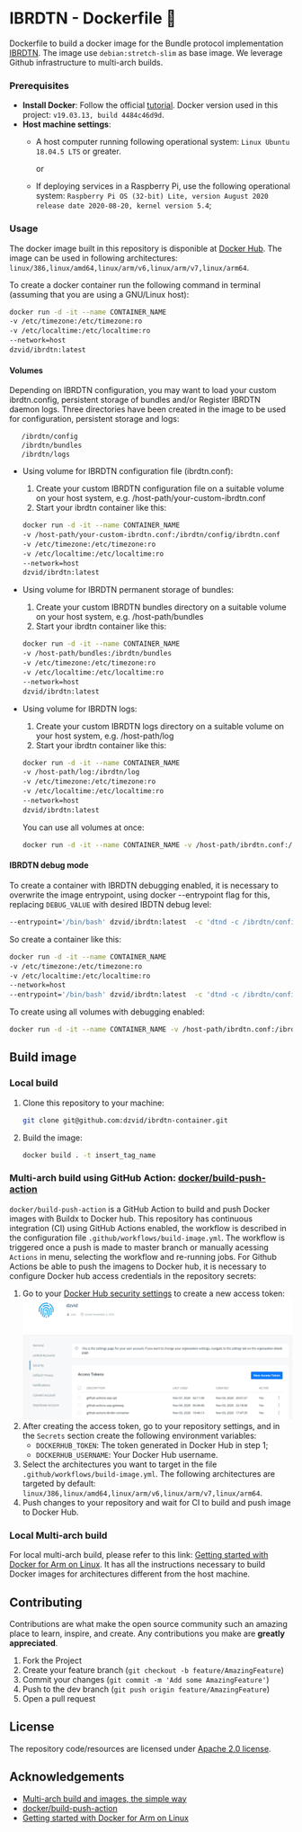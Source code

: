 # IBRDTN - Dockerfile 🐳

Dockerfile to build a docker image for the Bundle protocol implementation [IBRDTN](https://github.com/ibrdtn/ibrdtn).
The image use `debian:stretch-slim` as base image. We leverage Github infrastructure to multi-arch builds.

### Prerequisites
- **Install Docker**: Follow the official [tutorial](https://docs.docker.com/install/). Docker version used in this project: `v19.03.13, build 4484c46d9d`.
-  **Host machine settings**:
    - A host computer running following operational system: `Linux Ubuntu 18.04.5 LTS` or greater. 

      or

    - If deploying services in a Raspberry Pi, use the following operational system: `Raspberry Pi OS (32-bit) Lite, version August 2020 release date 2020-08-20, kernel version 5.4`; 
  
### Usage 
The docker image built in this repository is disponible at [Docker Hub](https://hub.docker.com/r/dzvid/ibrdtn). The image can be used in following architectures: `linux/386,linux/amd64,linux/arm/v6,linux/arm/v7,linux/arm64`.

To create a docker container run the following command in terminal (assuming that you are using a GNU/Linux host):
```bash
docker run -d -it --name CONTAINER_NAME
-v /etc/timezone:/etc/timezone:ro 
-v /etc/localtime:/etc/localtime:ro 
--network=host
dzvid/ibrdtn:latest
```
#### Volumes
Depending on IBRDTN configuration, you may want to load your custom ibrdtn.config, persistent storage of bundles and/or Register IBRDTN daemon logs. Three directories have been created in the image to be used for configuration, persistent storage and logs:
   ```
      /ibrdtn/config
      /ibrdtn/bundles
      /ibrdtn/logs
   ```  

- Using volume for IBRDTN configuration file (ibrdtn.conf):
   1. Create your custom IBRDTN configuration file on a suitable volume on your host system, e.g. /host-path/your-custom-ibrdtn.conf
   2. Start your ibrdtn container like this: 
   ```bash
   docker run -d -it --name CONTAINER_NAME
   -v /host-path/your-custom-ibrdtn.conf:/ibrdtn/config/ibrdtn.conf
   -v /etc/timezone:/etc/timezone:ro 
   -v /etc/localtime:/etc/localtime:ro 
   --network=host
   dzvid/ibrdtn:latest
   ```
- Using volume for IBRDTN permanent storage of bundles:
   1. Create your custom IBRDTN bundles directory on a suitable volume on your host system, e.g. /host-path/bundles
   2. Start your ibrdtn container like this: 
   ```bash
   docker run -d -it --name CONTAINER_NAME
   -v /host-path/bundles:/ibrdtn/bundles
   -v /etc/timezone:/etc/timezone:ro 
   -v /etc/localtime:/etc/localtime:ro 
   --network=host
   dzvid/ibrdtn:latest
   ```

- Using volume for IBRDTN logs:
   1. Create your custom IBRDTN logs directory on a suitable volume on your host system, e.g. /host-path/log
   2. Start your ibrdtn container like this: 
   ```bash
   docker run -d -it --name CONTAINER_NAME
   -v /host-path/log:/ibrdtn/log
   -v /etc/timezone:/etc/timezone:ro 
   -v /etc/localtime:/etc/localtime:ro 
   --network=host
   dzvid/ibrdtn:latest
   ```
   You can use all volumes at once:
   ```bash
   docker run -d -it --name CONTAINER_NAME -v /host-path/ibrdtn.conf:/ibrdtn/config/ibrdtn.conf -v /host-path/ibrdtn/bundles:/ibrdtn/bundles -v /host-path/log:/ibrdtn/log -v /etc/timezone:/etc/timezone:ro -v /etc/localtime:/etc/localtime:ro --restart always --network=host dzvid/ibrdtn:latest
   ```

#### IBRDTN debug mode
To create a container with IBRDTN debugging enabled, it is necessary to overwrite the image entrypoint, using docker --entrypoint flag for this, replacing `DEBUG_VALUE` with desired IBDTN debug level:
```bash
--entrypoint='/bin/bash' dzvid/ibrdtn:latest  -c 'dtnd -c /ibrdtn/config/ibrdtn.conf -d DEBUG_VALUE'
```
So create a container like this:
```bash
docker run -d -it --name CONTAINER_NAME
-v /etc/timezone:/etc/timezone:ro 
-v /etc/localtime:/etc/localtime:ro 
--network=host
--entrypoint='/bin/bash' dzvid/ibrdtn:latest  -c 'dtnd -c /ibrdtn/config/ibrdtn.conf -d DEBUG_VALUE'
```

To create using all volumes with debugging enabled:
```bash
docker run -d -it --name CONTAINER_NAME -v /host-path/ibrdtn.conf:/ibrdtn/config/ibrdtn.conf -v /host-path/ibrdtn/bundles:/ibrdtn/bundles -v /host-path/log:/ibrdtn/log -v /etc/timezone:/etc/timezone:ro -v /etc/localtime:/etc/localtime:ro --restart always --network=host --entrypoint='/bin/bash' dzvid/ibrdtn:latest  -c 'dtnd -c /ibrdtn/config/ibrdtn.conf -d DEBUG_VALUE'
```



## Build image
### Local build
1. Clone this repository to your machine:

   ```bash
   git clone git@github.com:dzvid/ibrdtn-container.git
   ```

2. Build the image:
   ```bash
   docker build . -t insert_tag_name
   ``` 
### Multi-arch build using GitHub Action: [docker/build-push-action](https://github.com/docker/build-push-action)
   `docker/build-push-action` is a GitHub Action to build and push Docker images with Buildx to Docker hub. This repository has continuous integration (CI) using GitHub Actions enabled, the workflow is described in the configuration file `.github/workflows/build-image.yml`. The workflow is triggered once a push is made to master branch or manually acessing `Actions` in menu, selecting the workflow and re-running jobs.
   For Github Actions be able to push the imagens to Docker hub, it is necessary to configure Docker hub access credentials in the repository secrets:
      
   1. Go to your [Docker Hub security settings](https://hub.docker.com/settings/security) to create a new access token:
   ![docker-hub-token](./assets/token.png)
   2. After creating the access token, go to your repository settings, and in the `Secrets` section create the following environment variables:
      - `DOCKERHUB_TOKEN`: The token generated in Docker Hub in step 1;
      - `DOCKERHUB_USERNAME`: Your Docker Hub username.
   3. Select the architectures you want to target in the file `.github/workflows/build-image.yml`. The following architectures are targeted by default: `linux/386,linux/amd64,linux/arm/v6,linux/arm/v7,linux/arm64`.
   4. Push changes to your repository and wait for CI to build and push image to Docker Hub.

### Local Multi-arch build
For local multi-arch build, please refer to this link: [Getting started with Docker for Arm on Linux](https://www.docker.com/blog/getting-started-with-docker-for-arm-on-linux/). It has all the instructions necessary to build Docker images for architectures different from the host machine.

## Contributing

Contributions are what make the open source community such an amazing place to learn, inspire, and create. Any contributions you make are **greatly appreciated**.

1. Fork the Project
2. Create your feature branch (`git checkout -b feature/AmazingFeature`)
3. Commit your changes (`git commit -m 'Add some AmazingFeature'`)
4. Push to the dev branch (`git push origin feature/AmazingFeature`)
5. Open a pull request
   
## License

The repository code/resources are licensed under [Apache 2.0 license](./LICENSE).

## Acknowledgements

- [Multi-arch build and images, the simple way](https://www.docker.com/blog/multi-arch-build-and-images-the-simple-way/)
- [docker/build-push-action](https://github.com/docker/build-push-action)
- [Getting started with Docker for Arm on Linux](https://www.docker.com/blog/getting-started-with-docker-for-arm-on-linux/)

